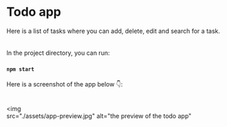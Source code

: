 # Todo app
Here is a list of tasks where you can add, delete, edit and search for a task. 
<br>
<br>
<br>
In the project directory, you can run:

#### `npm start`

Here is a screenshot of the app below 👇:
<br>
<br>
<br>
<img  
  src="./assets/app-preview.jpg"
  alt="the preview of the todo app"
>
